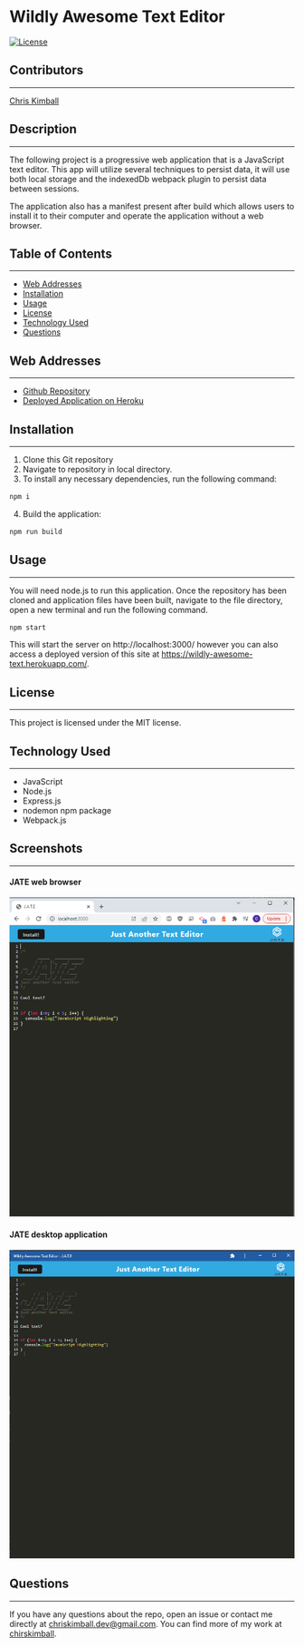 # Wildly Awesome Text Editor


[![License](https://img.shields.io/badge/license-MIT-blue.svg)](https://opensource.org/licenses/MIT)


## Contributors
---------------
[Chris Kimball](https://github.com/chirskimball "chirskimball's GitHub Profile")


## Description
---------------
The following project is a progressive web application that is a JavaScript text editor. This app will utilize several techniques to persist data, it will use both local storage and the indexedDb webpack plugin to persist data between sessions.

The application also has a manifest present after build which allows users to install it to their computer and operate the application without a web browser.


## Table of Contents
---------------
* [Web Addresses](#web-addresses)
* [Installation](#installation)
* [Usage](#usage)
* [License](#license)
* [Technology Used](#technology-used)
* [Questions](#questions)


## Web Addresses
---------------
*  [Github Repository](https://github.com/chriskimball/wildly-awesome-text-editor "Github Repo")
*  [Deployed Application on Heroku](https://wildly-awesome-text.herokuapp.com/ "Deployed Application on Heroku")


## Installation
---------------
1. Clone this Git repository
2. Navigate to repository in local directory.
3. To install any necessary dependencies, run the following command:
```bash
npm i
```
4. Build the application:
```bash
npm run build
```


## Usage 
---------------
You will need node.js to run this application. Once the repository has been cloned and application files have been built, navigate to the file directory, open a new terminal and run the following command.

```bash
npm start
```

This will start the server on http://localhost:3000/ however you can also access a deployed version of this site at https://wildly-awesome-text.herokuapp.com/.


## License
---------------
This project is licensed under the MIT license.


## Technology Used
---------------
* JavaScript
* Node.js
* Express.js
* nodemon npm package
* Webpack.js


## Screenshots
---------------
#### JATE web browser
![JATE web browser](./assets/images/WebBrowser.png)

#### JATE desktop application
![JATE desktop application](./assets/images/Desktop.png)


## Questions
---------------
If you have any questions about the repo, open an issue or contact me directly at [chriskimball.dev@gmail.com](mailto:chriskimball.dev@gmail.com). You can find more of my work at [chirskimball](https://github.com/chirskimball "chirskimball's GitHub Profile").
